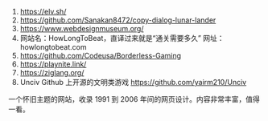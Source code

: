 1. https://elv.sh/
2. https://github.com/Sanakan8472/copy-dialog-lunar-lander
3. https://www.webdesignmuseum.org/
4. 网站名：HowLongToBeat，直译过来就是“通关需要多久”
网址：howlongtobeat.com
5. https://github.com/Codeusa/Borderless-Gaming
6. https://playnite.link/
7. https://ziglang.org/
8. Unciv Github 上开源的文明类游戏 https://github.com/yairm210/Unciv

一个怀旧主题的网站，收录 1991 到 2006 年间的网页设计。内容非常丰富，值得一看。